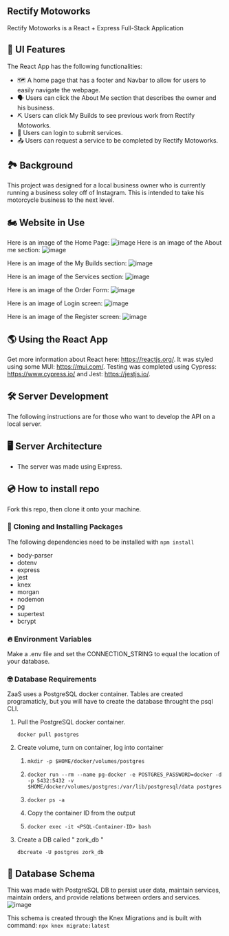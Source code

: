 ## Rectify Motoworks
Rectify Motoworks is a React + Express Full-Stack Application 

## 🎉 UI Features
The React App has the following functionalities:
- 🗺 A home page that has a footer and Navbar to allow for users to easily navigate the webpage. 
- 🗣 Users can click the About Me section that describes the owner and his business.
- ⛏ Users can click My Builds to see previous work from Rectify Motoworks.
- 🧩 Users can login to submit services.
- 📤 Users can request a service to be completed by Rectify Motoworks. 

## 🏞 Background 
This project was designed for a local business owner who is currently running a business soley off of Instagram. This is intended to take his motorcycle business to the next level. 

## 🏍 Website in Use
Here is an image of the Home Page:
![image](https://user-images.githubusercontent.com/96899068/158739457-11a11a4b-565f-46e3-a5c3-55d9af205d36.png)
Here is an image of the About me section: 
![image](https://user-images.githubusercontent.com/96899068/158739497-e7a3e0c7-33b9-48b3-85b1-97a75acac31d.png)

Here is an image of the My Builds section:
![image](https://user-images.githubusercontent.com/96899068/158739530-4636c5a9-22a4-4b05-b4a3-0e129e768511.png)

Here is an image of the Services section: 
![image](https://user-images.githubusercontent.com/96899068/158739564-542f0d97-6d81-4db9-9734-f38d698c1c17.png)

Here is an image of the Order Form:
![image](https://user-images.githubusercontent.com/96899068/158739624-37670c48-629f-446f-afc4-aa551977a8d9.png)

Here is an image of Login screen: 
![image](https://user-images.githubusercontent.com/96899068/158739655-10c46661-2c47-4c9a-94d8-d931b5978fc3.png)

Here is an image of the Register screen:
![image](https://user-images.githubusercontent.com/96899068/158739687-1da3044f-38aa-4036-a603-fc1df3a0efde.png)


## 🌎 Using the React App
Get more information about React here: https://reactjs.org/.
It was styled using some MUI: https://mui.com/.
Testing was completed using Cypress: https://www.cypress.io/ and Jest: https://jestjs.io/.


## 🛠 Server Development
The following instructions are for those who want to develop the API on a local server.

## 🖥️ Server Architecture 
- The server was made using Express.

## 💿 How to install repo
Fork this repo, then clone it onto your machine.

### 🤲 Cloning and Installing Packages
The following dependencies need to be installed with ``` npm install ``` 
- body-parser 
- dotenv
- express
- jest
- knex
- morgan
- nodemon
- pg
- supertest
- bcrypt

### 🔥 Environment Variables
Make a .env file and set the CONNECTION_STRING to equal the location of your database. 

### 🤓 Database Requirements
ZaaS uses a PostgreSQL docker container. Tables are created programaticly, but you will have to create the database throught the psql CLI.
1. Pull the PostgreSQL docker container.

    ``` docker pull postgres ```

2. Create volume, turn on container, log into container
    1.  ```mkdir -p $HOME/docker/volumes/postgres```
    
    2.  ```docker run --rm --name pg-docker -e POSTGRES_PASSWORD=docker -d -p 5432:5432 -v $HOME/docker/volumes/postgres:/var/lib/postgresql/data postgres```

    3. ```docker ps -a```
    
    4. Copy the container ID from the output

    5. ``` docker exec -it <PSQL-Container-ID> bash ```
3. Create a DB called " zork_db "

    ```dbcreate -U postgres zork_db```

##  🚀 Database Schema
This was made with PostgreSQL DB to persist user data, maintain services, maintain orders, and provide relations between orders and services.
![image](https://user-images.githubusercontent.com/96899068/158684855-b15e0944-33c1-4cdc-a5c1-a26485ba30c0.png)


This schema is created through the Knex Migrations and is built with command: ``` npx knex migrate:latest ```


